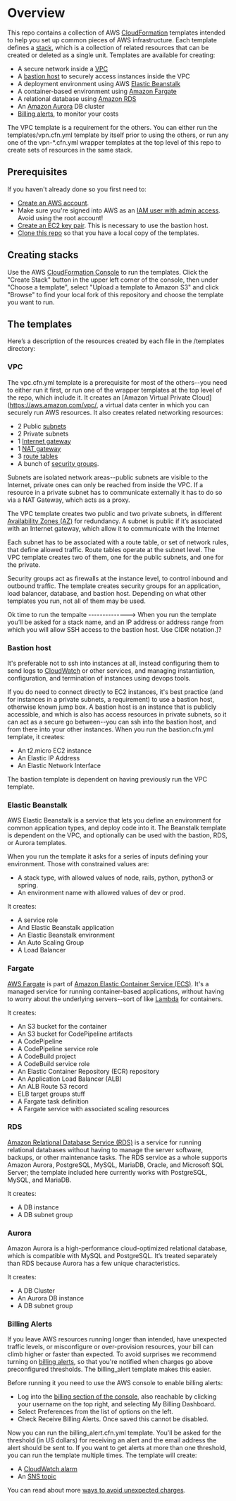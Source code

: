 # Overview

This repo contains a collection of AWS [CloudFormation](https://docs.aws.amazon.com/AWSCloudFormation/latest/UserGuide/Welcome.html) templates intended to help you set up common pieces of AWS infrastructure. Each template defines a [stack](https://docs.aws.amazon.com/AWSCloudFormation/latest/UserGuide/stacks.html), which is a collection of related resources that can be created or deleted as a single unit. Templates are available for creating:
- A secure network inside a [VPC](https://docs.aws.amazon.com/AmazonVPC/latest/UserGuide/VPC_Introduction.html)
- A [bastion host](https://en.wikipedia.org/wiki/Bastion_host) to securely access instances inside the VPC
- A deployment environment using AWS [Elastic Beanstalk](https://docs.aws.amazon.com/elasticbeanstalk/latest/dg/Welcome.html)
- A container-based environment using [Amazon Fargate](https://docs.aws.amazon.com/AmazonECS/latest/developerguide/ECS_GetStarted.html)
- A relational database using [Amazon RDS](https://docs.aws.amazon.com/AmazonRDS/latest/UserGuide/Welcome.html)
- An [Amazon Aurora](https://docs.aws.amazon.com/AmazonRDS/latest/UserGuide/CHAP_Aurora.html) DB cluster
- [Billing alerts](https://docs.aws.amazon.com/AmazonCloudWatch/latest/monitoring/monitor_estimated_charges_with_cloudwatch.html#turning_on_billing_metrics), to monitor your costs

The VPC template is a requirement for the others. You can either run the templates/vpn.cfn.yml template by itself prior to using the others, or run any one of the vpn-*.cfn.yml wrapper templates at the top level of this repo to create sets of resources in the same stack.

## Prerequisites

If you haven't already done so you first need to:
- [Create an AWS account](https://aws.amazon.com/blogs/startups/how-to-get-started-on-aws-from-a-dead-standstill/).
- Make sure you're signed into AWS as an [IAM user with admin access](https://docs.aws.amazon.com/IAM/latest/UserGuide/getting-started_create-admin-group.html). Avoid using the root account!
- [Create an EC2 key pair](https://docs.aws.amazon.com/AWSEC2/latest/UserGuide/ec2-key-pairs.html#having-ec2-create-your-key-pair). This is necessary to use the bastion host.
- [Clone this repo](https://help.github.com/articles/cloning-a-repository/) so that you have a local copy of the templates.

## Creating stacks
Use the AWS [CloudFormation Console](https://console.aws.amazon.com/cloudformation/home) to run the templates. Click the "Create Stack" button in the upper left corner of the console, then under "Choose a template", select "Upload a template to Amazon S3" and click "Browse" to find your local fork of this repository and choose the template you want to run.

## The templates

Here’s a description of the resources created by each file in the /templates directory:


### VPC

The vpc.cfn.yml template is a prerequisite for most of the others--you need to either run it first, or run one of the wrapper templates at the top level of the repo, which include it. It creates an [Amazon Virtual Private Cloud](https://aws.amazon.com/vpc/, a virtual data center in which you can securely run AWS resources. It also creates related networking resources:
- 2 Public [subnets](https://docs.aws.amazon.com/AmazonVPC/latest/UserGuide/VPC_Subnets.html)
- 2 Private subnets
- 1 [Internet gateway](https://docs.aws.amazon.com/AmazonVPC/latest/UserGuide/VPC_Internet_Gateway.html)
- 1 [NAT gateway](https://docs.aws.amazon.com/AmazonVPC/latest/UserGuide/vpc-nat-gateway.html)
- 3 [route tables](https://docs.aws.amazon.com/AmazonVPC/latest/UserGuide/VPC_Route_Tables.html)
- A bunch of [security groups](https://docs.aws.amazon.com/AmazonVPC/latest/UserGuide/VPC_Security.html).

Subnets are isolated network areas--public subnets are visible to the Internet, private ones can only be reached from inside the VPC. If a resource in a private subnet has to communicate externally it has to do so via a NAT Gateway, which acts as a proxy.

The VPC template creates two public and two private subnets, in different [Availability Zones (AZ)](https://docs.aws.amazon.com/AWSEC2/latest/UserGuide/using-regions-availability-zones.html) for redundancy. A subnet is public if it’s associated with an Internet gateway, which allow it to communicate with the Internet

Each subnet has to be associated with a route table, or set of network rules, that define allowed traffic. Route tables operate at the subnet level. The VPC template creates two of them, one for the public subnets, and one for the private.

Security groups act as firewalls at the instance level, to control inbound and outbound traffic. The template creates security groups for an application, load balancer, database, and bastion host. Depending on what other templates you run, not all of them may be used.

Ok time to run the tempalte -------------->
When you run the template you’ll be asked for a stack name, and an IP address or address range from which you will allow SSH access to the bastion host. Use CIDR notation.]?


### Bastion host

It's preferable not to ssh into instances at all, instead configuring them to send logs to [CloudWatch](https://docs.aws.amazon.com/AmazonCloudWatch/latest/logs/WhatIsCloudWatchLogs.html) or other services, and managing instantiation, configuration, and termination of instances using devops tools.

If you do need to connect directly to EC2 instances, it's best practice (and for instances in a private subnets, a requirement) to use a bastion host, otherwise known jump box. A bastion host is an instance that is publicly accessible, and which is also has access resources in private subnets, so it can act as a secure go between--you can ssh into the bastion host, and from there into your other instances. When you run the bastion.cfn.yml template, it creates:
- An t2.micro EC2 instance
- An Elastic IP Address
- An Elastic Network Interface

The bastion template is dependent on having previously run the VPC template.

### Elastic Beanstalk

AWS Elastic Beanstalk is a service that lets you define an environment for common application types, and deploy code into it. The Beanstalk template is dependent on the VPC, and optionally can be used with the bastion, RDS, or Aurora templates.

When you run the template it asks for a series of inputs defining your environment. Those with constrained values are:
- A stack type, with allowed values of node, rails, python, python3 or spring.
- An environment name with allowed values  of dev or prod.

It creates:
- A service role
- And Elastic Beanstalk application
- An Elastic Beanstalk environment
- An Auto Scaling Group
- A Load Balancer 


### Fargate

[AWS Fargate](https://aws.amazon.com/fargate/) is part of [Amazon Elastic Container Service (ECS)](https://aws.amazon.com/ecs/). It's a managed service for running container-based applications, without having to worry about the underlying servers--sort of like [Lambda](https://aws.amazon.com/lambda/) for containers.

It creates:
- An S3 bucket for the container
- An S3 bucket for CodePipeline artifacts
- A CodePipeline
- A CodePipeline service role
- A CodeBuild project
- A CodeBuild service role
- An Elastic Container Repository (ECR) repository
- An Application Load Balancer (ALB)
- An ALB Route 53 record
- ELB target groups stuff
- A Fargate task definition
- A Fargate service with associated scaling resources


### RDS

[Amazon Relational Database Service (RDS)](https://aws.amazon.com/rds/) is a service for running relational databases without having to manage the server software, backups, or other maintenance tasks. The RDS service as a whole supports Amazon Aurora, PostgreSQL, MySQL, MariaDB, Oracle, and Microsoft SQL Server; the template included here currently works with PostgreSQL, MySQL, and MariaDB.

It creates:
- A DB instance
- A DB subnet group


### Aurora

Amazon Aurora is a high-performance cloud-optimized relational database, which is compatible with MySQL and PostgreSQL. It’s treated separately than RDS because Aurora has a few unique characteristics.

It creates:
- A DB Cluster
- An Aurora DB instance
- A DB subnet group

### Billing Alerts

If you leave AWS resources running longer than intended, have unexpected traffic levels, or misconfigure or over-provision resources, your bill can climb higher or faster than expected. To avoid surprises we recommend turning on [billing alerts](https://docs.aws.amazon.com/AmazonCloudWatch/latest/monitoring/monitor_estimated_charges_with_cloudwatch.html#turning_on_billing_metrics), so that you're notified when charges go above preconfigured thresholds. The billing_alert template makes this easier.

Before running it you need to use the AWS console to enable billing alerts:

- Log into the [billing section of the console](https://console.aws.amazon.com/console/home), also reachable by clicking your username on the top right, and selecting My Billing Dashboard.
- Select Preferences from the list of options on the left.
- Check Receive Billing Alerts. Once saved this cannot be disabled.

Now you can run the billing_alert.cfn.yml template. You'll be asked for the threshold (in US dollars) for receiving an alert and the email address the alert should be sent to. If you want to get alerts at more than one threshold, you can run the template multiple times. The template will create:
- A [CloudWatch alarm](https://docs.aws.amazon.com/AWSCloudFormation/latest/UserGuide/aws-properties-cw-alarm.html)
- An [SNS topic](https://docs.aws.amazon.com/sns/latest/dg/CreateTopic.html)

You can read about more [ways to avoid unexpected charges](https://docs.aws.amazon.com/awsaccountbilling/latest/aboutv2/checklistforunwantedcharges.html).